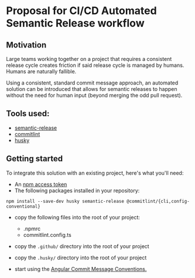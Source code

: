 # Proposal for CI/CD Automated Semantic Release workflow

## Motivation

Large teams working together on a project that requires a consistent release cycle
creates friction if said release cycle is managed by humans. Humans are naturally fallible.

Using a consistent, standard commit message approach, an automated solution can be introduced that
allows for semantic releases to happen without the need for human input (beyond merging the odd pull request).

## Tools used:

- [semantic-release](https://semantic-release.gitbook.io/semantic-release)
- [commitlint](https://commitlint.js.org/guides/getting-started.html)
- [husky](https://typicode.github.io/husky/)

## Getting started

To integrate this solution with an existing project, here's what you'll need:

- An [npm access token](https://docs.npmjs.com/about-access-tokens/)
- The following packages installed in your repository:

```
npm install --save-dev husky semantic-release @commitlint/{cli,config-conventional}
```

- copy the following files into the root of your project:

  - .npmrc
  - commitlint.config.ts

- copy the `.github/` directory into the root of your project
- copy the `.husky/` directory into the root of your project
- start using the [Angular Commit Message Conventions.](https://github.com/angular/angular/blob/main/CONTRIBUTING.md#-commit-message-format)
